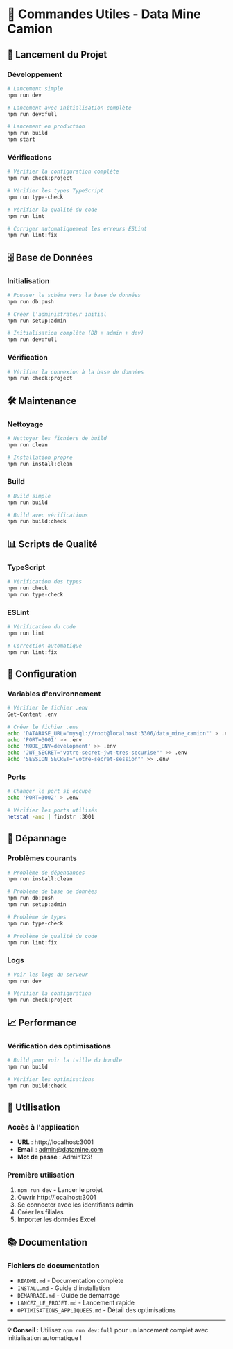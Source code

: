 # 🔧 Commandes Utiles - Data Mine Camion

## 🚀 Lancement du Projet

### Développement
```bash
# Lancement simple
npm run dev

# Lancement avec initialisation complète
npm run dev:full

# Lancement en production
npm run build
npm start
```

### Vérifications
```bash
# Vérifier la configuration complète
npm run check:project

# Vérifier les types TypeScript
npm run type-check

# Vérifier la qualité du code
npm run lint

# Corriger automatiquement les erreurs ESLint
npm run lint:fix
```

## 🗄️ Base de Données

### Initialisation
```bash
# Pousser le schéma vers la base de données
npm run db:push

# Créer l'administrateur initial
npm run setup:admin

# Initialisation complète (DB + admin + dev)
npm run dev:full
```

### Vérification
```bash
# Vérifier la connexion à la base de données
npm run check:project
```

## 🛠️ Maintenance

### Nettoyage
```bash
# Nettoyer les fichiers de build
npm run clean

# Installation propre
npm run install:clean
```

### Build
```bash
# Build simple
npm run build

# Build avec vérifications
npm run build:check
```

## 📊 Scripts de Qualité

### TypeScript
```bash
# Vérification des types
npm run check
npm run type-check
```

### ESLint
```bash
# Vérification du code
npm run lint

# Correction automatique
npm run lint:fix
```

## 🔧 Configuration

### Variables d'environnement
```bash
# Vérifier le fichier .env
Get-Content .env

# Créer le fichier .env
echo 'DATABASE_URL="mysql://root@localhost:3306/data_mine_camion"' > .env
echo 'PORT=3001' >> .env
echo 'NODE_ENV=development' >> .env
echo 'JWT_SECRET="votre-secret-jwt-tres-securise"' >> .env
echo 'SESSION_SECRET="votre-secret-session"' >> .env
```

### Ports
```bash
# Changer le port si occupé
echo 'PORT=3002' > .env

# Vérifier les ports utilisés
netstat -ano | findstr :3001
```

## 🐛 Dépannage

### Problèmes courants
```bash
# Problème de dépendances
npm run install:clean

# Problème de base de données
npm run db:push
npm run setup:admin

# Problème de types
npm run type-check

# Problème de qualité du code
npm run lint:fix
```

### Logs
```bash
# Voir les logs du serveur
npm run dev

# Vérifier la configuration
npm run check:project
```

## 📈 Performance

### Vérification des optimisations
```bash
# Build pour voir la taille du bundle
npm run build

# Vérifier les optimisations
npm run build:check
```

## 🎯 Utilisation

### Accès à l'application
- **URL** : http://localhost:3001
- **Email** : admin@datamine.com
- **Mot de passe** : Admin123!

### Première utilisation
1. `npm run dev` - Lancer le projet
2. Ouvrir http://localhost:3001
3. Se connecter avec les identifiants admin
4. Créer les filiales
5. Importer les données Excel

## 📚 Documentation

### Fichiers de documentation
- `README.md` - Documentation complète
- `INSTALL.md` - Guide d'installation
- `DEMARRAGE.md` - Guide de démarrage
- `LANCEZ_LE_PROJET.md` - Lancement rapide
- `OPTIMISATIONS_APPLIQUEES.md` - Détail des optimisations

---

**💡 Conseil :** Utilisez `npm run dev:full` pour un lancement complet avec initialisation automatique !
